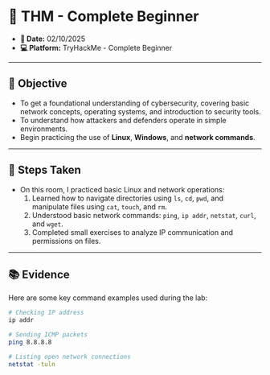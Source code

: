# 🧠 THM - Complete Beginner

- **📅 Date:** 02/10/2025  
- **💻 Platform:** TryHackMe - Complete Beginner

---

## 🎯 Objective

- To get a foundational understanding of cybersecurity, covering basic network concepts, operating systems, and introduction to security tools.  
- To understand how attackers and defenders operate in simple environments.  
- Begin practicing the use of **Linux**, **Windows**, and **network commands**.

---

## 🧩 Steps Taken

- On this room, I practiced basic Linux and network operations:
  1. Learned how to navigate directories using `ls`, `cd`, `pwd`, and manipulate files using `cat`, `touch`, and `rm`.
  2. Understood basic network commands: `ping`, `ip addr`, `netstat`, `curl`, and `wget`.
  3. Completed small exercises to analyze IP communication and permissions on files.

---

## 📚 Evidence

Here are some key command examples used during the lab:

```bash
# Checking IP address
ip addr

# Sending ICMP packets
ping 8.8.8.8

# Listing open network connections
netstat -tuln
